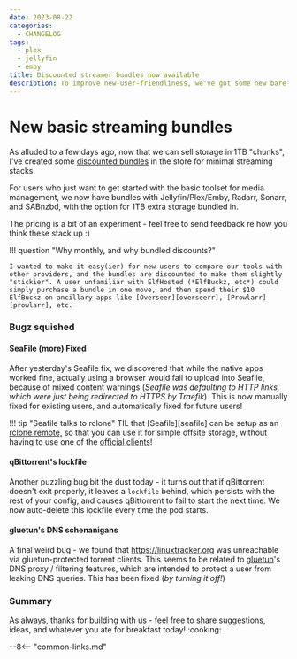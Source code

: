 ```yaml
---
date: 2023-08-22
categories:
  - CHANGELOG
tags:
  - plex
  - jellyfin
  - emby
title: Discounted streamer bundles now available
description: To improve new-user-friendliness, we've got some new bare-bones bundles for Plex, Jellyfin, and Emby
---
```


# New basic streaming bundles

As alluded to a few days ago, now that we can sell storage in 1TB "chunks", I've created some [discounted bundles](https://store.elfhosted.com/product-category/bundles/) in the store for minimal streaming stacks.

For users who just want to get started with the basic toolset for media management, we now have bundles with Jellyfin/Plex/Emby, Radarr, Sonarr, and SABnzbd, with the option for 1TB extra storage bundled in.

The pricing is a bit of an experiment - feel free to send feedback re how you think these stack up :)

!!! question "Why monthly, and why bundled discounts?"

    I wanted to make it easy(ier) for new users to compare our tools with other providers, and the bundles are discounted to make them slightly "stickier". A user unfamiliar with ElfHosted (*ElfBuckz, etc*) could simply purchase a bundle in one move, and then spend their $10 ElfBuckz on ancillary apps like [Overseer][overseerr], [Prowlarr][prowlarr], etc.

<!-- more -->

### Bugz squished

#### SeaFile (more) Fixed

After yesterday's Seafile fix, we discovered that while the native apps worked fine, actually using a browser would fail to upload into Seafile, because of mixed content warnings (*Seafile was defaulting to HTTP links, which were just being redirected to HTTPS by Traefik*). This is now manually fixed for existing users, and automatically fixed for future users!

!!! tip "Seafile talks to rclone"
    TIL that [Seafile][seafile] can be setup as an [rclone remote,](https://rclone.org/seafile/) so that you can use it for simple offsite storage, without having to use one of the [official clients](https://www.seafile.com/en/download/)!

#### qBittorrent's lockfile

Another puzzling bug bit the dust today - it turns out that if qBittorrent doesn't exit properly, it leaves a `lockfile` behind, which persists with the rest of your config, and causes qBittorrent to fail to start the next time. We now auto-delete this lockfile every time the pod starts.

#### gluetun's DNS schenanigans

A final weird bug - we found that https://linuxtracker.org was unreachable via gluetun-protected torrent clients. This seems to be related to [gluetun](https://github.com/qdm12/gluetun)'s DNS proxy / filtering features, which are intended to protect a user from leaking DNS queries. This has been fixed (*by turning it off!*)

### Summary

As always, thanks for building with us - feel free to share suggestions, ideas, and whatever you ate for breakfast today! :cooking:

--8<-- "common-links.md"